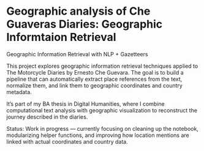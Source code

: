 # Geographic analysis of Che Guaveras Diaries: Geographic Informtaion Retrieval 
Geographic Information Retrieval with NLP + Gazetteers

This project explores geographic information retrieval techniques applied to The Motorcycle Diaries by Ernesto Che Guevara. The goal is to build a pipeline that can automatically extract place references from the text, normalize them, and link them to geographic coordinates and country metadata.

It’s part of my BA thesis in Digital Humanities, where I combine computational text analysis with geographic visualization to reconstruct the journey described in the diaries.

Status: Work in progress — currently focusing on cleaning up the notebook, modularizing helper functions, and improving how location mentions are linked with actual coordinates and country data.


